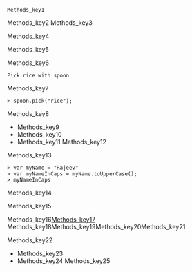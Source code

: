 ```ngMeta
Methods_key1
```

Methods_key2
Methods_key3


Methods_key4


Methods_key5


Methods_key6



```
Pick rice with spoon
```
Methods_key7


```
> spoon.pick("rice");
```
Methods_key8
- Methods_key9
- Methods_key10
- Methods_key11
Methods_key12


Methods_key13


```
> var myName = "Rajeev"
> var myNameInCaps = myName.toUpperCase();
> myNameInCaps
```
Methods_key14


Methods_key15


Methods_key16[Methods_key17](https://www.tutorialspoint.com/javascript/javascript_builtin_functions.htm)
Methods_key18Methods_key19Methods_key20Methods_key21

Methods_key22


- Methods_key23
- Methods_key24
Methods_key25
